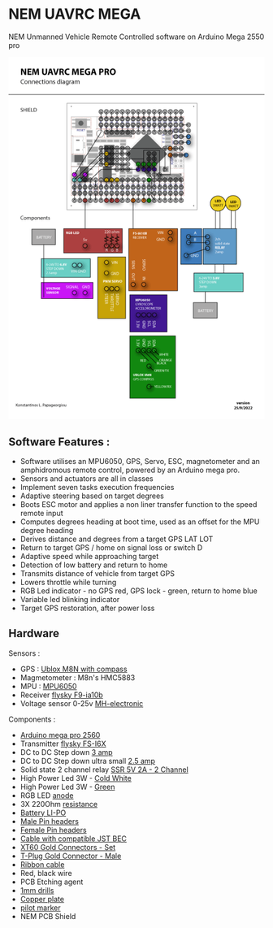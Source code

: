 # NEM UAVRC MEGA

NEM Unmanned Vehicle Remote Controlled software on Arduino Mega 2550 pro


![Shield diagram](pcb/NEM_UAVRC_MEGA_CONNECTIONS.png)


## Software Features :

- Software utilises an MPU6050, GPS, Servo, ESC, magnetometer and an amphidromous remote control, powered by an Arduino mega pro.
- Sensors and actuators are all in classes
- Implement seven tasks execution frequencies
- Adaptive steering based on target degrees
- Boots ESC motor and applies a non liner transfer function to the speed remote input
- Computes degrees heading at boot time, used as an offset for the MPU degree heading
- Derives distance and degrees from a target GPS LAT LOT
- Return to target GPS / home on signal loss or switch D
- Adaptive speed while approaching target
- Detection of low battery and return to home
- Transmits distance of vehicle from target GPS
- Lowers throttle while turning
- RGB Led indicator - no GPS red, GPS lock - green, return to home blue
- Variable led blinking indicator
- Target GPS restoration, after power loss

## Hardware

Sensors :

- GPS : [Ublox M8N with compass](https://www.aliexpress.com/item/4001267138914.html)
- Magmetometer : M8n's HMC5883
- MPU : [MPU6050](https://www.aliexpress.com/item/32340949017.html)
- Receiver  [flysky F9-ia10b](https://www.aliexpress.com/item/1005002151189775.html)
- Voltage sensor 0-25v [MH-electronic](https://www.hellasdigital.gr/electronics/sensors/current-sensors/voltage-sensor-module-for-robot-arduino-dc-0-25-v/)

Components : 

- [Arduino mega pro 2560](https://www.aliexpress.com/item/1005002828018807.html)
- Transmitter [flysky FS-I6X](https://www.aliexpress.com/item/1005002086903692.html)
- DC to DC Step down [3 amp](https://grobotronics.com/dc-dc-step-down-1.3-35v-3a.html)
- DC to DC Step down ultra small [2.5 amp](https://www.aliexpress.com/item/32880983608.html)
- Solid state 2 channel relay [SSR 5V 2A - 2 Channel](https://grobotronics.com/relay-module-ssr-5v-2a-2-channel.html)
- High Power Led 3W - [Cold White](https://grobotronics.com/high-power-led-3w-cold-white-emitter-2.html)
- High Power Led 3W - [Green](https://grobotronics.com/high-power-led-3w-green-emitter-2.html)
- RGB LED [anode](https://grobotronics.com/led-clear-5mm-rgb-common-anode.html)
- 3X 220Ohm [resistance](https://grobotronics.com/resistor-1-4w-metal-1-220ohm.html)
- [Battery LI-PO](http://www.nemhobby.com/nem-li-po-7-4v-2500mah-20c-500-charges-p31134.html)
- [Male Pin headers](https://grobotronics.com/pin-header-1x40-male-2.54mm-black-long-centered.html)
- [Female Pin headers](https://grobotronics.com/pin-header-1x10-female-2.54mm.html)
- [Cable with compatible JST BEC](http://www.nemhobby.com/plug-extension-silicone-wire-10cm-with-jst-gold-connectors-male-p34787.html)
- [XT60 Gold Connectors - Set](http://www.nemhobby.com/xt60-gold-connectors-set-p32855.html)
- [T-Plug Gold Connector - Male](http://www.nemhobby.com/t-plug-gold-connector-male-p34785.html)
- [Ribbon cable](https://grobotronics.com/ribbon-cable-28awg-0.081mm2-14-wire.html)
- Red, black wire
- PCB Etching agent
- [1mm drills](https://www.ergaleiogatos.gr/shop/trypania-sidirou-hss-bluespot-set-10-temachion/)
- [Copper plate](https://grobotronics.com/prototyping-copper-board-100x75mm-0.8mm-35um-2-layer.html)
- [pilot marker](https://goniasou.gr/pilot-markadoros-anexitilos-twin-marker-begreen/)
- NEM PCB Shield

